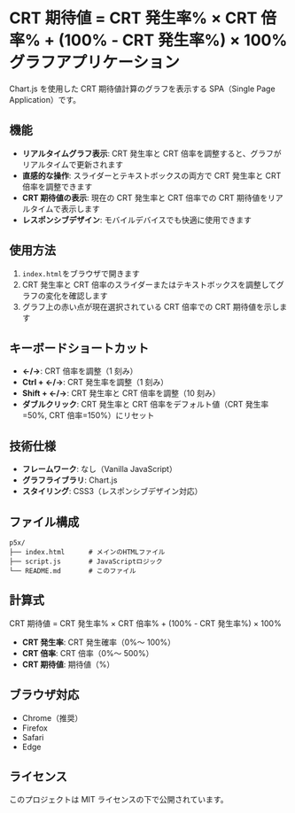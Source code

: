 # CRT 期待値 = CRT 発生率% × CRT 倍率% + (100% - CRT 発生率%) × 100% グラフアプリケーション

Chart.js を使用した CRT 期待値計算のグラフを表示する SPA（Single Page Application）です。

## 機能

- **リアルタイムグラフ表示**: CRT 発生率と CRT 倍率を調整すると、グラフがリアルタイムで更新されます
- **直感的な操作**: スライダーとテキストボックスの両方で CRT 発生率と CRT 倍率を調整できます
- **CRT 期待値の表示**: 現在の CRT 発生率と CRT 倍率での CRT 期待値をリアルタイムで表示します
- **レスポンシブデザイン**: モバイルデバイスでも快適に使用できます

## 使用方法

1. `index.html`をブラウザで開きます
2. CRT 発生率と CRT 倍率のスライダーまたはテキストボックスを調整してグラフの変化を確認します
3. グラフ上の赤い点が現在選択されている CRT 倍率での CRT 期待値を示します

## キーボードショートカット

- **←/→**: CRT 倍率を調整（1 刻み）
- **Ctrl + ←/→**: CRT 発生率を調整（1 刻み）
- **Shift + ←/→**: CRT 発生率と CRT 倍率を調整（10 刻み）
- **ダブルクリック**: CRT 発生率と CRT 倍率をデフォルト値（CRT 発生率=50%, CRT 倍率=150%）にリセット

## 技術仕様

- **フレームワーク**: なし（Vanilla JavaScript）
- **グラフライブラリ**: Chart.js
- **スタイリング**: CSS3（レスポンシブデザイン対応）

## ファイル構成

```
p5x/
├── index.html      # メインのHTMLファイル
├── script.js       # JavaScriptロジック
└── README.md       # このファイル
```

## 計算式

CRT 期待値 = CRT 発生率% × CRT 倍率% + (100% - CRT 発生率%) × 100%

- **CRT 発生率**: CRT 発生確率（0%～ 100%）
- **CRT 倍率**: CRT 倍率（0%～ 500%）
- **CRT 期待値**: 期待値（%）

## ブラウザ対応

- Chrome（推奨）
- Firefox
- Safari
- Edge

## ライセンス

このプロジェクトは MIT ライセンスの下で公開されています。
